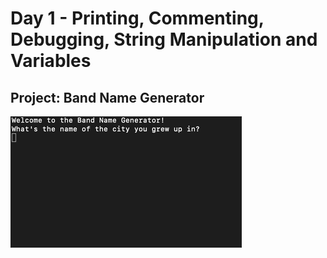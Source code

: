 <h1>Day 1 - Printing, Commenting, Debugging, String Manipulation and Variables</h1>
<h2>Project: Band Name Generator</h2>
<img src='band-name-generator.gif'>